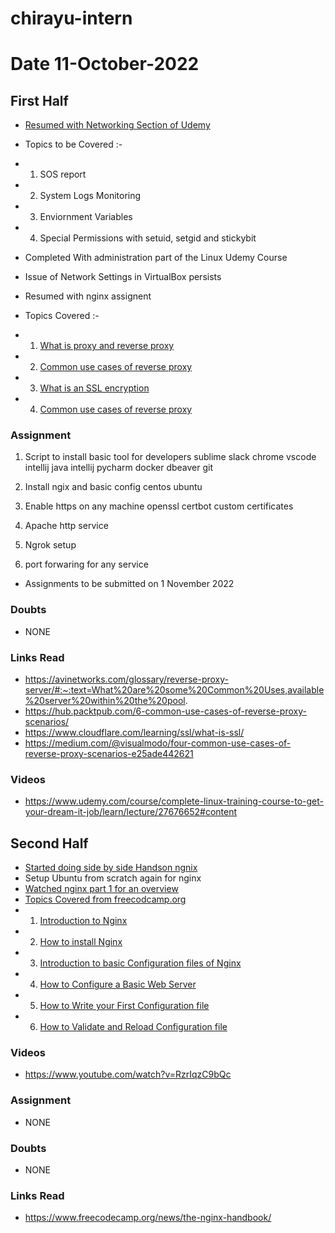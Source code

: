 # chirayu-intern



# Date 11-October-2022

## First Half

- [Resumed with Networking Section of Udemy](https://www.udemy.com/course/complete-linux-training-course-to-get-your-dream-it-job/learn/lecture/27676652#content)
- Topics to be Covered :-
- 1) SOS report 
- 2) System Logs Monitoring
- 3) Enviornment Variables
- 4) Special Permissions with setuid, setgid and stickybit

- Completed With administration part of the Linux Udemy Course
- Issue of Network Settings in VirtualBox persists 
- Resumed with nginx assignent 
- Topics Covered :- 
- 1) [What is proxy and reverse proxy](https://avinetworks.com/glossary/reverse-proxy-server/#:~:text=What%20are%20some%20Common%20Uses,available%20server%20within%20the%20pool.)
- 2) [Common use cases of reverse proxy](https://hub.packtpub.com/6-common-use-cases-of-reverse-proxy-scenarios/)
- 3) [What is an SSL encryption](https://www.cloudflare.com/learning/ssl/what-is-ssl/)
- 4) [Common use cases of reverse proxy](https://medium.com/@visualmodo/four-common-use-cases-of-reverse-proxy-scenarios-e25ade442621)

### Assignment
  1. Script to install basic tool for developers
     sublime
     slack
     chrome
     vscode
     intellij java
     intellij pycharm
     docker
     dbeaver
     git
2. Install ngix and basic config
   centos
   ubuntu

3. Enable https on any machine
   openssl
   certbot
   custom certificates

4. Apache http service

5. Ngrok setup

6. port forwaring for any service
- Assignments to be submitted on 1 November 2022

### Doubts

- NONE

### Links Read

- https://avinetworks.com/glossary/reverse-proxy-server/#:~:text=What%20are%20some%20Common%20Uses,available%20server%20within%20the%20pool.
- https://hub.packtpub.com/6-common-use-cases-of-reverse-proxy-scenarios/
- https://www.cloudflare.com/learning/ssl/what-is-ssl/
- https://medium.com/@visualmodo/four-common-use-cases-of-reverse-proxy-scenarios-e25ade442621
### Videos
- https://www.udemy.com/course/complete-linux-training-course-to-get-your-dream-it-job/learn/lecture/27676652#content

## Second Half

- [Started doing side by side Handson ngnix](https://www.freecodecamp.org/news/the-nginx-handbook/#introduction-to-nginx)
- Setup Ubuntu from scratch again for nginx 
- [Watched nginx part 1 for an overview](https://www.youtube.com/watch?v=RzrIqzC9bQc)
- [Topics Covered from freecodcamp.org](https://www.freecodecamp.org/news/the-nginx-handbook/#introduction-to-nginx)
- 1) [Introduction to Nginx](https://www.freecodecamp.org/news/the-nginx-handbook/#introduction-to-nginx)
- 2) [How to install Nginx](https://www.freecodecamp.org/news/the-nginx-handbook/#how-to-install-nginx)
- 3) [Introduction to basic Configuration files of Nginx](https://www.freecodecamp.org/news/the-nginx-handbook/#introduction-to-nginx-s-configuration-files)
- 4) [How to Configure a Basic Web Server](https://www.freecodecamp.org/news/the-nginx-handbook/#how-to-configure-a-basic-web-server)
- 5) [How to Write your First Configuration file](https://www.freecodecamp.org/news/the-nginx-handbook/#how-to-write-your-first-configuration-file)
- 6) [How to Validate and Reload Configuration file](https://www.freecodecamp.org/news/the-nginx-handbook/#how-to-validate-and-reload-configuration-files)
   
### Videos
      
- https://www.youtube.com/watch?v=RzrIqzC9bQc 

### Assignment

- NONE 

### Doubts

- NONE

### Links Read

- https://www.freecodecamp.org/news/the-nginx-handbook/

